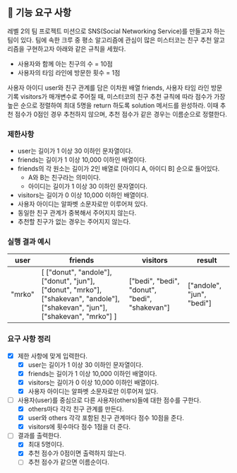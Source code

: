 ## 🚀 기능 요구 사항

레벨 2의 팀 프로젝트 미션으로 SNS(Social Networking Service)를 만들고자 하는 팀이 있다. 팀에 속한 크루 중 평소 알고리즘에 관심이 많은 미스터코는 친구 추천 알고리즘을 구현하고자 아래와 같은 규칙을 세웠다.

- 사용자와 함께 아는 친구의 수 = 10점
- 사용자의 타임 라인에 방문한 횟수 = 1점

사용자 아이디 user와 친구 관계를 담은 이차원 배열 friends, 사용자 타임 라인 방문 기록 visitors가 매개변수로 주어질 때, 미스터코의 친구 추천 규칙에 따라 점수가 가장 높은 순으로 정렬하여 최대 5명을 return 하도록 solution 메서드를 완성하라. 이때 추천 점수가 0점인 경우 추천하지 않으며, 추천 점수가 같은 경우는 이름순으로 정렬한다.

### 제한사항

- user는 길이가 1 이상 30 이하인 문자열이다.
- friends는 길이가 1 이상 10,000 이하인 배열이다.
- friends의 각 원소는 길이가 2인 배열로 [아이디 A, 아이디 B] 순으로 들어있다.
  - A와 B는 친구라는 의미이다.
  - 아이디는 길이가 1 이상 30 이하인 문자열이다.
- visitors는 길이가 0 이상 10,000 이하인 배열이다.
- 사용자 아이디는 알파벳 소문자로만 이루어져 있다.
- 동일한 친구 관계가 중복해서 주어지지 않는다.
- 추천할 친구가 없는 경우는 주어지지 않는다.

### 실행 결과 예시

| user   | friends                                                                                                                         | visitors                                      | result                    |
| ------ | ------------------------------------------------------------------------------------------------------------------------------- | --------------------------------------------- | ------------------------- |
| "mrko" | [ ["donut", "andole"], ["donut", "jun"], ["donut", "mrko"], ["shakevan", "andole"], ["shakevan", "jun"], ["shakevan", "mrko"] ] | ["bedi", "bedi", "donut", "bedi", "shakevan"] | ["andole", "jun", "bedi"] |

### 요구 사항 정리

- [x] 제한 사항에 맞게 입력한다.
  - [x] user는 길이가 1 이상 30 이하인 문자열이다.
  - [x] friends는 길이가 1 이상 10,000 이하인 배열이다.
  - [x] visitors는 길이가 0 이상 10,000 이하인 배열이다.
  - [x] 사용자 아이디는 알파벳 소문자로만 이루어져 있다.
- [ ] 사용자(user)를 중심으로 다른 사용자(others)들에 대한 점수를 구한다.
  - [x] others마다 각각 친구 관계를 만든다.
  - [x] user와 others 각각 포함된 친구 관계마다 점수 10점을 준다.
  - [x] visitors에 횟수마다 점수 1점을 더 준다.
- [ ] 결과를 출력한다.
  - [x] 최대 5명이다.
  - [x] 추천 점수가 0점이면 출력하지 않는다.
  - [ ] 추천 점수가 같으면 이름순이다.
